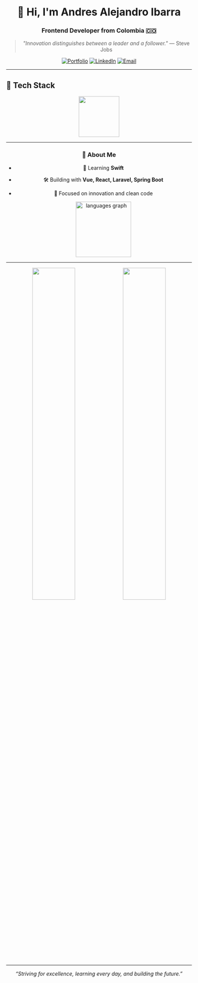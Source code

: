 <!-- HERO -->
<div align="center">

# 👋 Hi, I'm Andres Alejandro Ibarra
### Frontend Developer from Colombia 🇨🇴

> *"Innovation distinguishes between a leader and a follower."* — Steve Jobs

[![Portfolio](https://img.shields.io/badge/Portfolio-000?style=for-the-badge&logo=vercel&logoColor=white)](https://portafolio-personal-alejandro-ibarra.vercel.app/)
[![LinkedIn](https://img.shields.io/badge/LinkedIn-0077B5?style=for-the-badge&logo=linkedin&logoColor=white)](https://www.linkedin.com/in/alejandroibarra)
[![Email](https://img.shields.io/badge/Gmail-D14836?style=for-the-badge&logo=gmail&logoColor=white)](mailto:alejandroibarrab0532@gmail.com)

</div>

---

<!-- STACK -->
## 🚀 Tech Stack
<div align="center">
  <img src="https://skillicons.dev/icons?i=vue,react,laravel,spring,swift,python,docker,aws,git,figma,postgres,mysql&theme=dark" height="110"/>
</div>

---



<!-- ABOUT -->
<div align="center">

### 🚀 About Me
- 🌱 Learning **Swift**  
- 🛠 Building with **Vue, React, Laravel, Spring Boot**  
- 🎯 Focused on innovation and clean code

    <img src="https://github-readme-stats.vercel.app/api/top-langs?username=AlejoIbarra&locale=en&hide_title=false&layout=compact&card_width=320&langs_count=5&theme=dracula&hide_border=false" height="150" alt="languages graph"  />

</div>

---

<!-- STATS -->
<div align="center">
  <img src="https://github-readme-stats.vercel.app/api?username=AlejoIbarra&show_icons=true&theme=dark&hide_border=true" width="48%" />
  <img src="https://github-readme-streak-stats.herokuapp.com?user=AlejoIbarra&theme=dark&hide_border=true" width="48%" />
</div>

---

<!-- FOOTER -->
<div align="center">
  
<i>“Striving for excellence, learning every day, and building the future.”</i>

</div>
